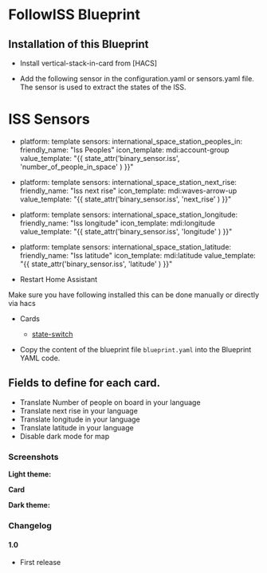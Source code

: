 # FollowISS Blueprint

## Installation of this Blueprint

- Install vertical-stack-in-card from [HACS]

- Add the following sensor in the configuration.yaml or sensors.yaml file. The sensor is used to extract the states of the ISS. 

# ISS Sensors
          
  - platform: template
    sensors:
      international_space_station_peoples_in:
        friendly_name: "Iss Peoples"
        icon_template: mdi:account-group
        value_template: "{{ state_attr('binary_sensor.iss', 'number_of_people_in_space' ) }}"
        
  - platform: template
    sensors:
      international_space_station_next_rise:
        friendly_name: "Iss next rise"
        icon_template: mdi:waves-arrow-up
        value_template: "{{ state_attr('binary_sensor.iss', 'next_rise' ) }}"
        
  - platform: template
    sensors:
      international_space_station_longitude:
        friendly_name: "Iss longitude"
        icon_template: mdi:longitude
        value_template: "{{ state_attr('binary_sensor.iss', 'longitude' ) }}"
        
  - platform: template
    sensors:
      international_space_station_latitude:
        friendly_name: "Iss latitude"
        icon_template: mdi:latitude
        value_template: "{{ state_attr('binary_sensor.iss', 'latitude' ) }}"


- Restart Home Assistant

Make sure you have following installed this can be done manually or directly via hacs
- Cards
    - [state-switch](https://my.home-assistant.io/redirect/config_flow_start?domain=iss)

- Copy the content of the blueprint file `blueprint.yaml` into the Blueprint YAML code.

 ## Fields to define for each card.

 - Translate Number of people on board in your language
 - Translate next rise in your language
 - Translate longitude in your language
 - Translate latitude in your language
 - Disable dark mode for map

### Screenshots
**Light theme:**<br>

**Card**

**Dark theme:**<br>


### Changelog
#### 1.0
- First release
